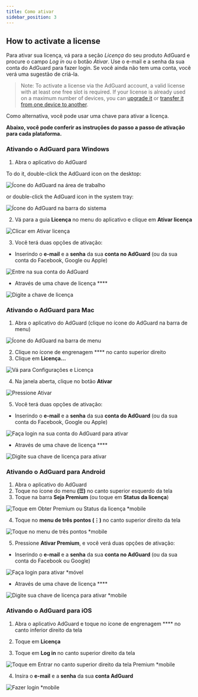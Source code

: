 ```yaml
---
title: Como ativar
sidebar_position: 3
---
```


## How to activate a license

Para ativar sua licença, vá para a seção *Licença* do seu produto AdGuard e procure o campo *Log in* ou o botão *Ativar*. Use o e-mail e a senha da sua conta do AdGuard para fazer login. Se você ainda não tem uma conta, você verá uma sugestão de criá-la.

> Note: To activate a license via the AdGuard account, a valid license with at least one free slot is required. If your license is already used on a maximum number of devices, you can [upgrade it](../payment-options#upgrade) or [transfer it from one device to another](../transfer).

Como alternativa, você pode usar uma chave [](../what-is#license-key) para ativar a licença.

**Abaixo, você pode conferir as instruções do passo a passo de ativação para cada plataforma.**

### Ativando o AdGuard para Windows

1. Abra o aplicativo do AdGuard

To do it, double-click the AdGuard icon on the desktop:

![Ícone do AdGuard na área de trabalho](https://cdn.adtidy.org/public/Adguard/kb/newscreenshots/En/General/windowsEn.png)

or double-click the AdGuard icon in the system tray:

![Ícone do AdGuard na barra do sistema](https://cdn.adtidy.org/public/Adguard/kb/newscreenshots/En/General/windows2En.png)

2. Vá para a guia **Licença** no menu do aplicativo e clique em **Ativar licença**

![Clicar em Ativar licença](https://cdn.adtidy.org/public/Adguard/kb/newscreenshots/En/General/windowslicense1en.png)

3. Você terá duas opções de ativação:

- Inserindo o **e-mail** e a **senha** da sua **conta no AdGuard** (ou da sua conta do Facebook, Google ou Apple)

![Entre na sua conta do AdGuard](https://cdn.adtidy.org/public/Adguard/kb/newscreenshots/En/General/windowslicense2en.png)

- Através de uma chave de licença ****

![Digite a chave de licença](https://cdn.adtidy.org/public/Adguard/kb/newscreenshots/En/General/windowslicense3en.png)

### Ativando o AdGuard para Mac

1. Abra o aplicativo do AdGuard (clique no ícone do AdGuard na barra de menu)

![Ícone do AdGuard na barra de menu](https://cdn.adtidy.org/public/Adguard/kb/newscreenshots/Ja/General/mac1.png)

2. Clique no ícone de engrenagem **** no canto superior direito
3. Clique em **Licença...**

![Vá para Configurações e Licença](https://cdn.adtidy.org/public/Adguard/kb/newscreenshots/En/General/macEn.png)

4. Na janela aberta, clique no botão **Ativar**

![Pressione Ativar](https://cdn.adtidy.org/public/Adguard/kb/newscreenshots/En/General/maclicenseen1.png)

5. Você terá duas opções de ativação:
- Inserindo o **e-mail** e a **senha** da sua **conta do AdGuard** (ou da sua conta do Facebook, Google ou Apple)

![Faça login na sua conta do AdGuard para ativar](https://cdn.adtidy.org/public/Adguard/kb/newscreenshots/En/General/maclicenseen2.png)

- Através de uma chave de licença ****

![Digite sua chave de licença para ativar](https://cdn.adtidy.org/public/Adguard/kb/newscreenshots/En/General/maclicenseen3.png)

### Ativando o AdGuard para Android

1. Abra o aplicativo do AdGuard
2. Toque no ícone do menu **(☰)** no canto superior esquerdo da tela
3. Toque na barra **Seja Premium** (ou toque em **Status da licença**)

![Toque em Obter Premium ou Status da licença *mobile](https://cdn.adtidy.org/public/Adguard/kb/newscreenshots/En/General/androidlicense1en.png)

4. Toque no **menu de três pontos (⋮)** no canto superior direito da tela

![Toque no menu de três pontos *mobile](https://cdn.adtidy.org/public/Adguard/kb/newscreenshots/En/General/android2En.png)

5. Pressione **Ativar Premium**, e você verá duas opções de ativação:

- Inserindo o **e-mail** e a **senha** da sua **conta no AdGuard** (ou da sua conta do Facebook ou Google)

![Faça login para ativar *móvel](https://cdn.adtidy.org/public/Adguard/kb/newscreenshots/En/General/androidlicense2en.png)

- Através de uma chave de licença ****

![Digite sua chave de licença para ativar *mobile](https://cdn.adtidy.org/public/Adguard/kb/newscreenshots/En/General/androidlicense3en.png)

### Ativando o AdGuard para iOS

1. Abra o aplicativo AdGuard e toque no ícone de engrenagem **** no canto inferior direito da tela

2. Toque em **Licença**

3. Toque em **Log in** no canto superior direito da tela

![Toque em Entrar no canto superior direito da tela Premium *mobile](https://cdn.adtidy.org/content/kb/ad_blocker/iOS/ioslicense1en.png)

4. Insira o **e-mail** e a **senha** da sua **conta AdGuard**

![Fazer login *mobile](https://cdn.adtidy.org/content/kb/ad_blocker/iOS/ioslicense2en.png)
